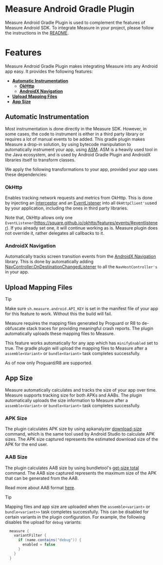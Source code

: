 # Measure Android Gradle Plugin

Measure Android Gradle Plugin is used to complement the features of Measure Android SDK. To integrate Measure in your
project, please follow the instructions in the [README](README.md#getting-started).

# Features

Measure Android Gradle Plugin makes integrating Measure into any Android app easy. It provides the
following features:

* **[Automatic Instrumentation](#automatic-instrumentation)**
  * **[OkHttp](#okhttp)**
  * **[AndroidX Navigation](#androidx-navigation)**
* **[Upload Mapping Files](#upload-mapping-files)**
* **[App Size](#app-size)**

## Automatic Instrumentation

Most instrumentation is done directly in the Measure SDK. However, in some cases, the code to instrument is either in a
third party library or requires a lot of manual events to be added.
This gradle plugin makes Measure a drop-in solution, by using bytecode manipulation to automatically instrument your
app, using [ASM](https://asm.ow2.io/). ASM is a heavily used tool in the Java ecosystem, and is used by Android Gradle
Plugin and AndroidX libraries itself to transform classes.

We apply the following transformations to your app, provided your app uses these dependencies:

### OkHttp

Enables tracking network requests and metrics from OkHttp.
This is done by injecting an [Interceptor](https://square.github.io/okhttp/features/interceptors/)
and an [EventListener](https://square.github.io/okhttp/features/events/#eventlistener) into
all `OkHttpClient's`used by your application, including the ones in third party libraries.

Note that, OkHttp allows only one `EventListener`(https://square.github.io/okhttp/features/events/#eventlistener). If
you already set one, it will continue working as is. Measure plugin does not override it, rather delegates all callbacks
to it.

### AndroidX Navigation

Automatically tracks screen transition events from
the [AndroidX Navigation](https://developer.android.com/guide/navigation)
library. This is done by automatically
adding [NavController.OnDestinationChangedListener](https://developer.android.com/reference/androidx/navigation/NavController.OnDestinationChangedListener)
to all the `NavHostController's` in your app.

## Upload Mapping Files

> [!TIP]
> Make sure `sh.measure.android.API_KEY` is set in the manifest file of your app for this feature to work. Without this
> the build will fail.


Measure requires the mapping files generated by Proguard or R8 to de-obfuscate stack traces for
providing meaningful crash reports. The plugin automatically uploads these mapping files to Measure.

This feature works automatically for any app which has `minifyEnabled` set to true. The gradle plugin will upload the
mapping files to Measure after a `assemble<Variant>` or `bundle<Variant>` task completes successfully.

As of now only Proguard/R8 are supported.

## App Size

Measure automatically calculates and tracks the size of your app over time. Measure supports tracking size for both APKs
and AABs. The plugin automatically uploads the size information to Measure after a `assemble<Variant>`
or `bundle<Variant>` task completes successfully.

### APK Size

The plugin calculates APK size by using
apkanalyzer [download-size](https://developer.android.com/tools/apkanalyzer#commands) command, which is the
same tool used by Android Studio to calculate APK sizes. The APK size captured represents the estimated download size of
the APK for the end user.

### AAB Size

The plugin calculates AAB size by using bundletool's [get-size total](https://developer.android.com/tools/bundletool)
command. The AAB size captured represents the maximum size of the APK that can be generated from the AAB.

Read more about AAB format [here](https://developer.android.com/guide/app-bundle).

> [!TIP]   
> Mapping files and app size are uploaded when the `assemble<variant>` or `bundle<variant>>` task completes
> successfully. This can be disabled for certain variants in the plugin configuration. For example, the following 
> disables the upload for `debug` variants:
> 
> ```gradle
>   measure {
>     variantFilter {
>       if (name.contains("debug")) {
>         enabled = false
>       }
>     }
>   } 
> ```
